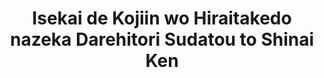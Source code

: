 --- 
title: "Isekai de Kojiin wo Hiraitakedo nazeka Darehitori Sudatou to Shinai Ken"
publishdate: "2019-4-23T16:48:46+02:00"
src: "https://365manga.net/manga/isekai-de-kojiin-wo-hiraitakedo-nazeka-darehitori-sudatou-to-shinai-ken"
image: "https://data.365manga.net/images/thumbnails/19861-isekai-de-kojiin-wo-hiraitakedo-nazeka-darehitori-sudatou-to-shinai-ken.jpg"
description: "Apparently there is a novel with the same name, which this was adapted from."
---